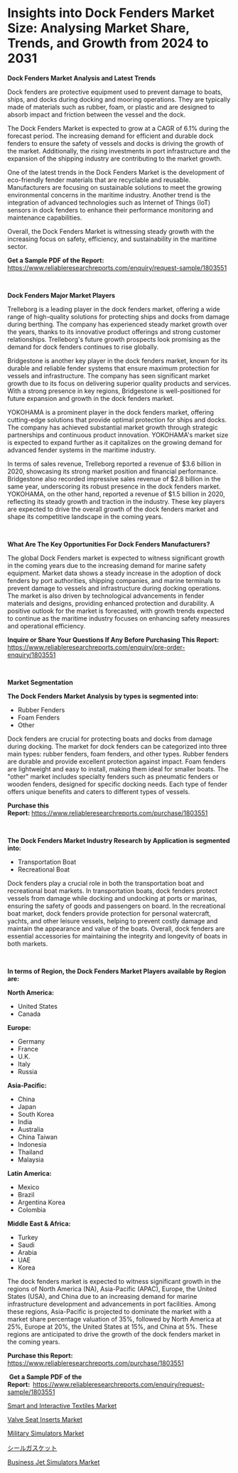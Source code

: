 <p><h1>Insights into Dock Fenders Market Size: Analysing Market Share, Trends, and Growth from 2024 to 2031</h1></p><p><strong>Dock Fenders Market Analysis and Latest Trends</strong></p>
<p><p>Dock fenders are protective equipment used to prevent damage to boats, ships, and docks during docking and mooring operations. They are typically made of materials such as rubber, foam, or plastic and are designed to absorb impact and friction between the vessel and the dock.</p><p>The Dock Fenders Market is expected to grow at a CAGR of 6.1% during the forecast period. The increasing demand for efficient and durable dock fenders to ensure the safety of vessels and docks is driving the growth of the market. Additionally, the rising investments in port infrastructure and the expansion of the shipping industry are contributing to the market growth.</p><p>One of the latest trends in the Dock Fenders Market is the development of eco-friendly fender materials that are recyclable and reusable. Manufacturers are focusing on sustainable solutions to meet the growing environmental concerns in the maritime industry. Another trend is the integration of advanced technologies such as Internet of Things (IoT) sensors in dock fenders to enhance their performance monitoring and maintenance capabilities.</p><p>Overall, the Dock Fenders Market is witnessing steady growth with the increasing focus on safety, efficiency, and sustainability in the maritime sector.</p></p>
<p><strong>Get a Sample PDF of the Report:&nbsp;</strong> <a href="https://www.reliableresearchreports.com/enquiry/request-sample/1803551">https://www.reliableresearchreports.com/enquiry/request-sample/1803551</a></p>
<p>&nbsp;</p>
<p><strong>Dock Fenders Major Market Players</strong></p>
<p><p>Trelleborg is a leading player in the dock fenders market, offering a wide range of high-quality solutions for protecting ships and docks from damage during berthing. The company has experienced steady market growth over the years, thanks to its innovative product offerings and strong customer relationships. Trelleborg's future growth prospects look promising as the demand for dock fenders continues to rise globally.</p><p>Bridgestone is another key player in the dock fenders market, known for its durable and reliable fender systems that ensure maximum protection for vessels and infrastructure. The company has seen significant market growth due to its focus on delivering superior quality products and services. With a strong presence in key regions, Bridgestone is well-positioned for future expansion and growth in the dock fenders market.</p><p>YOKOHAMA is a prominent player in the dock fenders market, offering cutting-edge solutions that provide optimal protection for ships and docks. The company has achieved substantial market growth through strategic partnerships and continuous product innovation. YOKOHAMA's market size is expected to expand further as it capitalizes on the growing demand for advanced fender systems in the maritime industry.</p><p>In terms of sales revenue, Trelleborg reported a revenue of $3.6 billion in 2020, showcasing its strong market position and financial performance. Bridgestone also recorded impressive sales revenue of $2.8 billion in the same year, underscoring its robust presence in the dock fenders market. YOKOHAMA, on the other hand, reported a revenue of $1.5 billion in 2020, reflecting its steady growth and traction in the industry. These key players are expected to drive the overall growth of the dock fenders market and shape its competitive landscape in the coming years.</p></p>
<p>&nbsp;</p>
<p><strong>What Are The Key Opportunities For Dock Fenders Manufacturers?</strong></p>
<p><p>The global Dock Fenders market is expected to witness significant growth in the coming years due to the increasing demand for marine safety equipment. Market data shows a steady increase in the adoption of dock fenders by port authorities, shipping companies, and marine terminals to prevent damage to vessels and infrastructure during docking operations. The market is also driven by technological advancements in fender materials and designs, providing enhanced protection and durability. A positive outlook for the market is forecasted, with growth trends expected to continue as the maritime industry focuses on enhancing safety measures and operational efficiency.</p></p>
<p><strong>Inquire or Share Your Questions If Any Before Purchasing This Report:</strong> <a href="https://www.reliableresearchreports.com/enquiry/pre-order-enquiry/1803551">https://www.reliableresearchreports.com/enquiry/pre-order-enquiry/1803551</a></p>
<p>&nbsp;</p>
<p><strong>Market Segmentation</strong></p>
<p><strong>The Dock Fenders Market Analysis by types is segmented into:</strong></p>
<p><ul><li>Rubber Fenders</li><li>Foam Fenders</li><li>Other</li></ul></p>
<p><p>Dock fenders are crucial for protecting boats and docks from damage during docking. The market for dock fenders can be categorized into three main types: rubber fenders, foam fenders, and other types. Rubber fenders are durable and provide excellent protection against impact. Foam fenders are lightweight and easy to install, making them ideal for smaller boats. The "other" market includes specialty fenders such as pneumatic fenders or wooden fenders, designed for specific docking needs. Each type of fender offers unique benefits and caters to different types of vessels.</p></p>
<p><strong>Purchase this Report:&nbsp;</strong><a href="https://www.reliableresearchreports.com/purchase/1803551">https://www.reliableresearchreports.com/purchase/1803551</a></p>
<p>&nbsp;</p>
<p><strong>The Dock Fenders Market Industry Research by Application is segmented into:</strong></p>
<p><ul><li>Transportation Boat</li><li>Recreational Boat</li></ul></p>
<p><p>Dock fenders play a crucial role in both the transportation boat and recreational boat markets. In transportation boats, dock fenders protect vessels from damage while docking and undocking at ports or marinas, ensuring the safety of goods and passengers on board. In the recreational boat market, dock fenders provide protection for personal watercraft, yachts, and other leisure vessels, helping to prevent costly damage and maintain the appearance and value of the boats. Overall, dock fenders are essential accessories for maintaining the integrity and longevity of boats in both markets.</p></p>
<p>&nbsp;</p>
<p><strong>In terms of Region, the Dock Fenders Market Players available by Region are:</strong></p>
<p>
    <p> <strong> North America: </strong>
        <ul>
            <li>United States</li>
            <li>Canada</li>
        </ul>
        </p> 
    <p> <strong> Europe: </strong>
        <ul>
            <li>Germany</li>
            <li>France</li>
            <li>U.K.</li>
            <li>Italy</li>
            <li>Russia</li>
        </ul>
        </p> 
    <p> <strong> Asia-Pacific: </strong>
        <ul>
            <li>China</li>
            <li>Japan</li>
            <li>South Korea</li>
            <li>India</li>
            <li>Australia</li>
            <li>China Taiwan</li>
            <li>Indonesia</li>
            <li>Thailand</li>
            <li>Malaysia</li>
        </ul>
        </p> 
    <p> <strong> Latin America: </strong>
        <ul>
            <li>Mexico</li>
            <li>Brazil</li>
            <li>Argentina Korea</li>
            <li>Colombia</li>
        </ul>
        </p> 
    <p> <strong> Middle East & Africa: </strong>
        <ul>
            <li>Turkey</li>
            <li>Saudi</li>
            <li>Arabia</li>
            <li>UAE</li>
            <li>Korea</li>
        </ul>
    </p>
    </p>
<p><p>The dock fenders market is expected to witness significant growth in the regions of North America (NA), Asia-Pacific (APAC), Europe, the United States (USA), and China due to an increasing demand for marine infrastructure development and advancements in port facilities. Among these regions, Asia-Pacific is projected to dominate the market with a market share percentage valuation of 35%, followed by North America at 25%, Europe at 20%, the United States at 15%, and China at 5%. These regions are anticipated to drive the growth of the dock fenders market in the coming years.</p></p>
<p><strong>Purchase this Report: </strong><a href="https://www.reliableresearchreports.com/purchase/1803551">https://www.reliableresearchreports.com/purchase/1803551</a></p>
<p>&nbsp;<strong>Get a Sample PDF of the Report:&nbsp;&nbsp;</strong><a href="https://www.reliableresearchreports.com/enquiry/request-sample/1803551">https://www.reliableresearchreports.com/enquiry/request-sample/1803551</a></p>
<p><strong></strong></p>
<p><p><a href="https://view.publitas.com/reportprime-1/smart-and-interactive-textiles-market-size-share-trends-analysis-report-by-application-regional-outlook-competitive-strategies-and-segment-forecasts-2023-2030/">Smart and Interactive Textiles Market</a></p><p><a href="https://github.com/derrinmiltonellis35gcl/Market-Research-Report-List-1/blob/main/valve-seat-inserts-market.md">Valve Seat Inserts Market</a></p><p><a href="https://issuu.com/reportprime-2/docs/military-simulators-market-size-2030.pptx">Military Simulators Market</a></p><p><a href="https://github.com/efcvopdgkdx128/Market-Research-Report-List-1/blob/main/9199040188115.md">シールガスケット</a></p><p><a href="https://issuu.com/reportprime-2/docs/business-jet-simulators-market-size-2030.pptx">Business Jet Simulators Market</a></p></p>